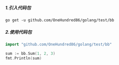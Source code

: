 ##### 1.引入代码包
```shell
go get -u github.com/OneHundred86/golang/test/bb
```

##### 2.使用代码包
```go
import "github.com/OneHundred86/golang/test/bb"

sum := bb.Sum(1, 2, 3)
fmt.Println(sum)
```
